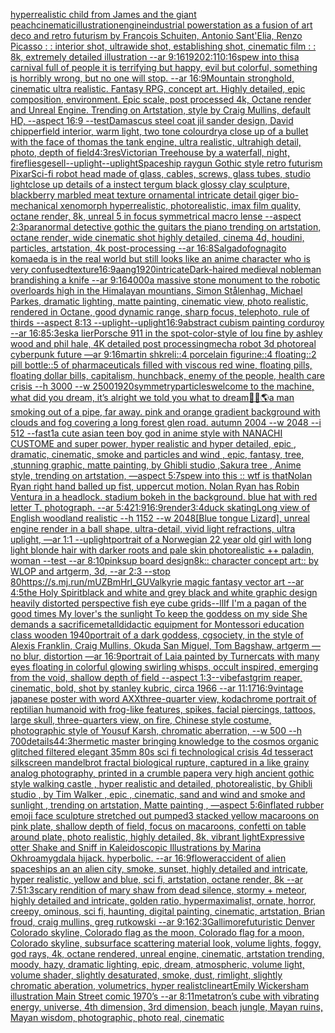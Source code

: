 [hyperrealistic child from James and the giant peach](https://www.ebank.nz/aiartgenerator?category=hyperrealistic%2520child%2520from%2520James%2520and%2520the%2520giant%2520peach)[cinematic](https://www.ebank.nz/aiartgenerator?category=cinematic)[illustration](https://www.ebank.nz/aiartgenerator?category=illustration)[engine](https://www.ebank.nz/aiartgenerator?category=engine)[industrial powerstation as a fusion of art deco and retro futurism by François Schuiten, Antonio Sant'Elia, Renzo Picasso : : interior shot, ultrawide shot, establishing shot, cinematic film : : 8k, extremely detailed illustration --ar 9:16](https://www.ebank.nz/aiartgenerator?category=industrial%2520powerstation%2520as%2520a%2520fusion%2520of%2520art%2520deco%2520and%2520retro%2520futurism%2520by%2520Fran%C3%A7ois%2520Schuiten%2C%2520Antonio%2520Sant%27Elia%2C%2520Renzo%2520Picasso%2520%3A%2520%3A%2520interior%2520shot%2C%2520ultrawide%2520shot%2C%2520establishing%2520shot%2C%2520cinematic%2520film%2520%3A%2520%3A%25208k%2C%2520extremely%2520detailed%2520illustration%2520--ar%25209%3A16)[1920](https://www.ebank.nz/aiartgenerator?category=1920)[2:1](https://www.ebank.nz/aiartgenerator?category=2%3A1)[10:16](https://www.ebank.nz/aiartgenerator?category=10%3A16)[spew into this](https://www.ebank.nz/aiartgenerator?category=spew%2520into%2520this)[a carnival full of people it is terrifying but happy, evil but colorful, something is horribly wrong, but no one will stop. --ar 16:9](https://www.ebank.nz/aiartgenerator?category=a%2520carnival%2520full%2520of%2520people%2520it%2520is%2520terrifying%2520but%2520happy%2C%2520evil%2520but%2520colorful%2C%2520something%2520is%2520horribly%2520wrong%2C%2520but%2520no%2520one%2520will%2520stop.%2520--ar%252016%3A9)[Mountain stronghold, cinematic ultra realistic. Fantasy RPG, concept art. Highly detailed, epic composition, environment. Epic scale, post processed 4k, Octane render and Unreal Engine. Trending on Artstation, style by Craig Mullins, default HD, --aspect 16:9 --test](https://www.ebank.nz/aiartgenerator?category=Mountain%2520stronghold%2C%2520cinematic%2520ultra%2520realistic.%2520Fantasy%2520RPG%2C%2520concept%2520art.%2520Highly%2520detailed%2C%2520epic%2520composition%2C%2520environment.%2520Epic%2520scale%2C%2520post%2520processed%25204k%2C%2520Octane%2520render%2520and%2520Unreal%2520Engine.%2520Trending%2520on%2520Artstation%2C%2520style%2520by%2520Craig%2520Mullins%2C%2520default%2520HD%2C%2520--aspect%252016%3A9%2520--test)[Damascus steel coat jil sander design, David chipperfield interior, warm light, two tone colour](https://www.ebank.nz/aiartgenerator?category=Damascus%2520steel%2520coat%2520jil%2520sander%2520design%2C%2520David%2520chipperfield%2520interior%2C%2520warm%2520light%2C%2520two%2520tone%2520colour)[dry](https://www.ebank.nz/aiartgenerator?category=dry)[a close up of a bullet with the face of thomas the tank engine, ultra realistic, ultrahigh detail, photo, depth of field](https://www.ebank.nz/aiartgenerator?category=a%2520close%2520up%2520of%2520a%2520bullet%2520with%2520the%2520face%2520of%2520thomas%2520the%2520tank%2520engine%2C%2520ultra%2520realistic%2C%2520ultrahigh%2520detail%2C%2520photo%2C%2520depth%2520of%2520field)[4:3](https://www.ebank.nz/aiartgenerator?category=4%3A3)[res](https://www.ebank.nz/aiartgenerator?category=res)[Victorian Treehouse by a waterfall, night, fireflies](https://www.ebank.nz/aiartgenerator?category=Victorian%2520Treehouse%2520by%2520a%2520waterfall%2C%2520night%2C%2520fireflies)[gesell](https://www.ebank.nz/aiartgenerator?category=gesell)[--uplight](https://www.ebank.nz/aiartgenerator?category=--uplight)[--uplight](https://www.ebank.nz/aiartgenerator?category=--uplight)[Spaceship raygun Gothic style retro futurism Pixar](https://www.ebank.nz/aiartgenerator?category=Spaceship%2520raygun%2520Gothic%2520style%2520retro%2520futurism%2520Pixar)[Sci-fi robot head made of glass, cables, screws, glass tubes, studio light](https://www.ebank.nz/aiartgenerator?category=Sci-fi%2520robot%2520head%2520made%2520of%2520glass%2C%2520cables%2C%2520screws%2C%2520glass%2520tubes%2C%2520studio%2520light)[close up details of a instect tergum black glossy clay sculpture, blackberry marbled meat texture ornamental intricate detail giger bio-mechanical xenomorph hyperrealistic, photorealistic, imax film quality, octane render, 8k, unreal 5 in focus symmetrical macro lense --aspect 2:3](https://www.ebank.nz/aiartgenerator?category=close%2520up%2520details%2520of%2520a%2520instect%2520tergum%2520black%2520glossy%2520clay%2520sculpture%2C%2520blackberry%2520marbled%2520meat%2520texture%2520ornamental%2520intricate%2520detail%2520giger%2520bio-mechanical%2520xenomorph%2520hyperrealistic%2C%2520photorealistic%2C%2520imax%2520film%2520quality%2C%2520octane%2520render%2C%25208k%2C%2520unreal%25205%2520in%2520focus%2520symmetrical%2520macro%2520lense%2520--aspect%25202%3A3)[paranormal detective gothic the guitars the piano trending on artstation, octane render, wide cinematic shot highly detailed, cinema 4d, houdini, particles, artstation, 4k post-processing --ar 16:8](https://www.ebank.nz/aiartgenerator?category=paranormal%2520detective%2520gothic%2520the%2520guitars%2520the%2520piano%2520trending%2520on%2520artstation%2C%2520octane%2520render%2C%2520wide%2520cinematic%2520shot%2520highly%2520detailed%2C%2520cinema%25204d%2C%2520houdini%2C%2520particles%2C%2520artstation%2C%25204k%2520post-processing%2520--ar%252016%3A8)[Salgado](https://www.ebank.nz/aiartgenerator?category=Salgado)[fog](https://www.ebank.nz/aiartgenerator?category=fog)[nagito komaeda is in the real world but still looks like an anime character who is very confused](https://www.ebank.nz/aiartgenerator?category=nagito%2520komaeda%2520is%2520in%2520the%2520real%2520world%2520but%2520still%2520looks%2520like%2520an%2520anime%2520character%2520who%2520is%2520very%2520confused)[texture](https://www.ebank.nz/aiartgenerator?category=texture)[16:9](https://www.ebank.nz/aiartgenerator?category=16%3A9)[aang](https://www.ebank.nz/aiartgenerator?category=aang)[1920](https://www.ebank.nz/aiartgenerator?category=1920)[intricate](https://www.ebank.nz/aiartgenerator?category=intricate)[Dark-haired medieval nobleman brandishing a knife --ar 9:16](https://www.ebank.nz/aiartgenerator?category=Dark-haired%2520medieval%2520nobleman%2520brandishing%2520a%2520knife%2520--ar%25209%3A16)[4000](https://www.ebank.nz/aiartgenerator?category=4000)[a massive stone monument to the robotic overloards high in the Himalayan mountians, Simon Stålenhag, Michael Parkes, dramatic lighting, matte painting, cinematic view, photo realistic, rendered in Octane, good dynamic range, sharp focus, telephoto, rule of thirds --aspect 8:13 --uplight](https://www.ebank.nz/aiartgenerator?category=a%2520massive%2520stone%2520monument%2520to%2520the%2520robotic%2520overloards%2520high%2520in%2520the%2520Himalayan%2520mountians%2C%2520Simon%2520St%C3%A5lenhag%2C%2520Michael%2520Parkes%2C%2520dramatic%2520lighting%2C%2520matte%2520painting%2C%2520cinematic%2520view%2C%2520photo%2520realistic%2C%2520rendered%2520in%2520Octane%2C%2520good%2520dynamic%2520range%2C%2520sharp%2520focus%2C%2520telephoto%2C%2520rule%2520of%2520thirds%2520--aspect%25208%3A13%2520--uplight)[--uplight](https://www.ebank.nz/aiartgenerator?category=--uplight)[16:9](https://www.ebank.nz/aiartgenerator?category=16%3A9)[abstract cubism painting corduroy --ar 16:8](https://www.ebank.nz/aiartgenerator?category=abstract%2520cubism%2520painting%2520corduroy%2520--ar%252016%3A8)[5:3](https://www.ebank.nz/aiartgenerator?category=5%3A3)[eska lier](https://www.ebank.nz/aiartgenerator?category=eska%2520lier)[Porsche 911 in the spot-color-style of lou fine by ashley wood and phil hale, 4K detailed post processing](https://www.ebank.nz/aiartgenerator?category=Porsche%2520911%2520in%2520the%2520spot-color-style%2520of%2520lou%2520fine%2520by%2520ashley%2520wood%2520and%2520phil%2520hale%2C%25204K%2520detailed%2520post%2520processing)[mecha robot 3d photoreal cyberpunk future —ar 9:16](https://www.ebank.nz/aiartgenerator?category=mecha%2520robot%25203d%2520photoreal%2520cyberpunk%2520future%2520%E2%80%94ar%25209%3A16)[](https://www.ebank.nz/aiartgenerator?category=)[martin shkreli::4 porcelain figurine::4 floating::2 pill bottle::5 of pharmaceuticals filled with viscous red wine, floating pills, floating dollar bills, capitalism, hunchback, enemy of the people, health care crisis --h 3000 --w 2500](https://www.ebank.nz/aiartgenerator?category=martin%2520shkreli%3A%3A4%2520porcelain%2520figurine%3A%3A4%2520floating%3A%3A2%2520pill%2520bottle%3A%3A5%2520of%2520pharmaceuticals%2520filled%2520with%2520viscous%2520red%2520wine%2C%2520floating%2520pills%2C%2520floating%2520dollar%2520bills%2C%2520capitalism%2C%2520hunchback%2C%2520enemy%2520of%2520the%2520people%2C%2520health%2520care%2520crisis%2520--h%25203000%2520--w%25202500)[1920](https://www.ebank.nz/aiartgenerator?category=1920)[symmetry](https://www.ebank.nz/aiartgenerator?category=symmetry)[particles](https://www.ebank.nz/aiartgenerator?category=particles)[welcome to the machine, what did you dream, it’s alright we told you what to dream](https://www.ebank.nz/aiartgenerator?category=welcome%2520to%2520the%2520machine%2C%2520what%2520did%2520you%2520dream%2C%2520it%E2%80%99s%2520alright%2520we%2520told%2520you%2520what%2520to%2520dream)[🧬🌌🌎](https://www.ebank.nz/aiartgenerator?category=%F0%9F%A7%AC%F0%9F%8C%8C%F0%9F%8C%8E)[a man smoking out of a pipe, far away. pink and orange gradient background with clouds and fog covering a long forest glen road.  autumn 2004 --w 2048 --i 512 --fast](https://www.ebank.nz/aiartgenerator?category=a%2520man%2520smoking%2520out%2520of%2520a%2520pipe%2C%2520far%2520away.%2520pink%2520and%2520orange%2520gradient%2520background%2520with%2520clouds%2520and%2520fog%2520covering%2520a%2520long%2520forest%2520glen%2520road.%2520%2520autumn%25202004%2520--w%25202048%2520--i%2520512%2520--fast)[1](https://www.ebank.nz/aiartgenerator?category=1)[a cute asian teen boy god in anime style with NANACHI CUSTOME and super power, hyper realistic and hyper detailed, epic , dramatic, cinematic, smoke and particles and wind , epic, fantasy, tree, ,stunning graphic, matte painting, by Ghibli studio ,Sakura tree  , Anime style, trending on artstation, —aspect 5:7](https://www.ebank.nz/aiartgenerator?category=a%2520cute%2520asian%2520teen%2520boy%2520god%2520in%2520anime%2520style%2520with%2520NANACHI%2520CUSTOME%2520and%2520super%2520power%2C%2520hyper%2520realistic%2520and%2520hyper%2520detailed%2C%2520epic%2520%2C%2520dramatic%2C%2520cinematic%2C%2520smoke%2520and%2520particles%2520and%2520wind%2520%2C%2520epic%2C%2520fantasy%2C%2520tree%2C%2520%2Cstunning%2520graphic%2C%2520matte%2520painting%2C%2520by%2520Ghibli%2520studio%2520%2CSakura%2520tree%2520%2520%2C%2520Anime%2520style%2C%2520trending%2520on%2520artstation%2C%2520%E2%80%94aspect%25205%3A7)[spew into this :: wtf is that](https://www.ebank.nz/aiartgenerator?category=spew%2520into%2520this%2520%3A%3A%2520wtf%2520is%2520that)[Nolan Ryan right hand balled up fist, uppercut motion. Nolan Ryan has Robin Ventura in a headlock. stadium bokeh in the background. blue hat with red letter T.  photograph. --ar 5:4](https://www.ebank.nz/aiartgenerator?category=Nolan%2520Ryan%2520right%2520hand%2520balled%2520up%2520fist%2C%2520uppercut%2520motion.%2520Nolan%2520Ryan%2520has%2520Robin%2520Ventura%2520in%2520a%2520headlock.%2520stadium%2520bokeh%2520in%2520the%2520background.%2520blue%2520hat%2520with%2520red%2520letter%2520T.%2520%2520photograph.%2520--ar%25205%3A4)[21:9](https://www.ebank.nz/aiartgenerator?category=21%3A9)[16:9](https://www.ebank.nz/aiartgenerator?category=16%3A9)[render](https://www.ebank.nz/aiartgenerator?category=render)[3:4](https://www.ebank.nz/aiartgenerator?category=3%3A4)[duck skating](https://www.ebank.nz/aiartgenerator?category=duck%2520skating)[Long view of English woodland realistic    --h 1152 --w 2048](https://www.ebank.nz/aiartgenerator?category=Long%2520view%2520of%2520English%2520woodland%2520realistic%2520%2520%2520%2520--h%25201152%2520--w%25202048)[[Blue tongue Lizard], unreal engine render in a ball shape, ultra-detail, vivid light refractions, ultra uplight, —ar 1:1 --uplight](https://www.ebank.nz/aiartgenerator?category=%5BBlue%2520tongue%2520Lizard%5D%2C%2520unreal%2520engine%2520render%2520in%2520a%2520ball%2520shape%2C%2520ultra-detail%2C%2520vivid%2520light%2520refractions%2C%2520ultra%2520uplight%2C%2520%E2%80%94ar%25201%3A1%2520--uplight)[portrait of a Norwegian 22 year old girl with long light blonde hair with darker roots and pale skin photorealistic ++ paladin, woman --test --ar 8:10](https://www.ebank.nz/aiartgenerator?category=portrait%2520of%2520a%2520Norwegian%252022%2520year%2520old%2520girl%2520with%2520long%2520light%2520blonde%2520hair%2520with%2520darker%2520roots%2520and%2520pale%2520skin%2520photorealistic%2520%2B%2B%2520paladin%2C%2520woman%2520--test%2520--ar%25208%3A10)[pink](https://www.ebank.nz/aiartgenerator?category=pink)[sup board design](https://www.ebank.nz/aiartgenerator?category=sup%2520board%2520design)[8k:: character concept art:: by WLOP and artgerm, 3d, --ar 2:3 --stop 80](https://www.ebank.nz/aiartgenerator?category=8k%3A%3A%2520character%2520concept%2520art%3A%3A%2520by%2520WLOP%2520and%2520artgerm%2C%25203d%2C%2520--ar%25202%3A3%2520--stop%252080)[<https://s.mj.run/mUZBmHrl_GU>](https://www.ebank.nz/aiartgenerator?category=%3Chttps%3A//s.mj.run/mUZBmHrl_GU%3E)[Valkyrie magic fantasy vector art --ar 4:5](https://www.ebank.nz/aiartgenerator?category=Valkyrie%2520magic%2520fantasy%2520vector%2520art%2520--ar%25204%3A5)[the Holy Spirit](https://www.ebank.nz/aiartgenerator?category=the%2520Holy%2520Spirit)[black and white and grey black and white graphic design heavily distorted perspective fish eye cube grids](https://www.ebank.nz/aiartgenerator?category=black%2520and%2520white%2520and%2520grey%2520black%2520and%2520white%2520graphic%2520design%2520heavily%2520distorted%2520perspective%2520fish%2520eye%2520cube%2520grids)[--ll](https://www.ebank.nz/aiartgenerator?category=--ll)[If I'm a pagan of the good times My lover's the sunlight To keep the goddess on my side She demands a sacrifice](https://www.ebank.nz/aiartgenerator?category=If%2520I%27m%2520a%2520pagan%2520of%2520the%2520good%2520times%2520My%2520lover%27s%2520the%2520sunlight%2520To%2520keep%2520the%2520goddess%2520on%2520my%2520side%2520She%2520demands%2520a%2520sacrifice)[metall](https://www.ebank.nz/aiartgenerator?category=metall)[didactic equipment for Montessori education class wooden 1940](https://www.ebank.nz/aiartgenerator?category=didactic%2520equipment%2520for%2520Montessori%2520education%2520class%2520wooden%25201940)[portrait of a dark goddess, cgsociety, in the style of Alexis Franklin, Craig Mullins, Okuda San Miguel, Tom Bagshaw, artgerm —no blur, distortion —ar 16:9](https://www.ebank.nz/aiartgenerator?category=portrait%2520of%2520a%2520dark%2520goddess%2C%2520cgsociety%2C%2520in%2520the%2520style%2520of%2520Alexis%2520Franklin%2C%2520Craig%2520Mullins%2C%2520Okuda%2520San%2520Miguel%2C%2520Tom%2520Bagshaw%2C%2520artgerm%2520%E2%80%94no%2520blur%2C%2520distortion%2520%E2%80%94ar%252016%3A9)[portrait of Laia painted by Turner](https://www.ebank.nz/aiartgenerator?category=portrait%2520of%2520Laia%2520painted%2520by%2520Turner)[cats with many eyes floating in colorful glowing swirling whisps, occult inspired, emerging from the void, shallow depth of field --aspect 1:3](https://www.ebank.nz/aiartgenerator?category=cats%2520with%2520many%2520eyes%2520floating%2520in%2520colorful%2520glowing%2520swirling%2520whisps%2C%2520occult%2520inspired%2C%2520emerging%2520from%2520the%2520void%2C%2520shallow%2520depth%2520of%2520field%2520--aspect%25201%3A3)[--vibefast](https://www.ebank.nz/aiartgenerator?category=--vibefast)[grim reaper, cinematic, bold, shot by stanley kubric, circa 1966 --ar 11:17](https://www.ebank.nz/aiartgenerator?category=grim%2520reaper%2C%2520cinematic%2C%2520bold%2C%2520shot%2520by%2520stanley%2520kubric%2C%2520circa%25201966%2520--ar%252011%3A17)[16:9](https://www.ebank.nz/aiartgenerator?category=16%3A9)[vintage japanese poster with word AXX](https://www.ebank.nz/aiartgenerator?category=vintage%2520japanese%2520poster%2520with%2520word%2520AXX)[three-quarter view, kodachrome portrait of reptilian humanoid with frog-like features, spikes, facial piercings, tattoos, large skull, three-quarters view, on fire, Chinese style costume, photographic style of Yousuf Karsh, chromatic aberration, --w 500 --h 700](https://www.ebank.nz/aiartgenerator?category=three-quarter%2520view%2C%2520kodachrome%2520portrait%2520of%2520reptilian%2520humanoid%2520with%2520frog-like%2520features%2C%2520spikes%2C%2520facial%2520piercings%2C%2520tattoos%2C%2520large%2520skull%2C%2520three-quarters%2520view%2C%2520on%2520fire%2C%2520Chinese%2520style%2520costume%2C%2520photographic%2520style%2520of%2520Yousuf%2520Karsh%2C%2520chromatic%2520aberration%2C%2520--w%2520500%2520--h%2520700)[details](https://www.ebank.nz/aiartgenerator?category=details)[4](https://www.ebank.nz/aiartgenerator?category=4)[4:3](https://www.ebank.nz/aiartgenerator?category=4%3A3)[hermetic master bringing knowledge to the cosmos organic glitched filtered elegant 35mm 80s sci fi technological crisis 4d tesseract silkscreen mandelbrot fractal biological rupture, captured in a like grainy analog photography, printed in a crumble paper](https://www.ebank.nz/aiartgenerator?category=hermetic%2520master%2520bringing%2520knowledge%2520to%2520the%2520cosmos%2520organic%2520glitched%2520filtered%2520elegant%252035mm%252080s%2520sci%2520fi%2520technological%2520crisis%25204d%2520tesseract%2520silkscreen%2520mandelbrot%2520fractal%2520biological%2520rupture%2C%2520captured%2520in%2520a%2520like%2520grainy%2520analog%2520photography%2C%2520printed%2520in%2520a%2520crumble%2520paper)[a very high ancient gothic style walking castle , hyper realistic and detailed, photorealistic, by Ghibli studio , by Tim Walker , epic , cinematic, sand and wind and smoke and sunlight , trending on artstation, Matte painting , —aspect 5:6](https://www.ebank.nz/aiartgenerator?category=a%2520very%2520high%2520ancient%2520gothic%2520style%2520walking%2520castle%2520%2C%2520hyper%2520realistic%2520and%2520detailed%2C%2520photorealistic%2C%2520by%2520Ghibli%2520studio%2520%2C%2520by%2520Tim%2520Walker%2520%2C%2520epic%2520%2C%2520cinematic%2C%2520sand%2520and%2520wind%2520and%2520smoke%2520and%2520sunlight%2520%2C%2520trending%2520on%2520artstation%2C%2520Matte%2520painting%2520%2C%2520%E2%80%94aspect%25205%3A6)[inflated rubber emoji face sculpture stretched out pumped](https://www.ebank.nz/aiartgenerator?category=inflated%2520rubber%2520emoji%2520face%2520sculpture%2520stretched%2520out%2520pumped)[3 stacked yellow macaroons on pink plate, shallow depth of field, focus on macaroons, confetti on table around plate, photo realistic, highly detailed, 8k, vibrant light](https://www.ebank.nz/aiartgenerator?category=3%2520stacked%2520yellow%2520macaroons%2520on%2520pink%2520plate%2C%2520shallow%2520depth%2520of%2520field%2C%2520focus%2520on%2520macaroons%2C%2520confetti%2520on%2520table%2520around%2520plate%2C%2520photo%2520realistic%2C%2520highly%2520detailed%2C%25208k%2C%2520vibrant%2520light)[Expressive otter Shake and Sniff in Kaleidoscopic Illustrations by Marina Okhro](https://www.ebank.nz/aiartgenerator?category=Expressive%2520otter%2520Shake%2520and%2520Sniff%2520in%2520Kaleidoscopic%2520Illustrations%2520by%2520Marina%2520Okhro)[amygdala hijack.  hyperbolic.  --ar 16:9](https://www.ebank.nz/aiartgenerator?category=amygdala%2520hijack.%2520%2520hyperbolic.%2520%2520--ar%252016%3A9)[flower](https://www.ebank.nz/aiartgenerator?category=flower)[accident of alien spaceships an an alien city, smoke, sunset, highly detailed and intricate, hyper realistic, yellow and blue, sci fi, artstation, octane render, 8k --ar 7:5](https://www.ebank.nz/aiartgenerator?category=accident%2520of%2520alien%2520spaceships%2520an%2520an%2520alien%2520city%2C%2520smoke%2C%2520sunset%2C%2520highly%2520detailed%2520and%2520intricate%2C%2520hyper%2520realistic%2C%2520yellow%2520and%2520blue%2C%2520sci%2520fi%2C%2520artstation%2C%2520octane%2520render%2C%25208k%2520--ar%25207%3A5)[1:3](https://www.ebank.nz/aiartgenerator?category=1%3A3)[scary rendition of mary shaw from dead silence, stormy + meteor, highly detailed and intricate, golden ratio, hypermaximalist, ornate, horror, creepy, ominous, sci fi, haunting, digital painting, cinematic, artstation, Brian froud, craig mullins, greg rutkowski --ar 9:16](https://www.ebank.nz/aiartgenerator?category=scary%2520rendition%2520of%2520mary%2520shaw%2520from%2520dead%2520silence%2C%2520stormy%2520%2B%2520meteor%2C%2520highly%2520detailed%2520and%2520intricate%2C%2520golden%2520ratio%2C%2520hypermaximalist%2C%2520ornate%2C%2520horror%2C%2520creepy%2C%2520ominous%2C%2520sci%2520fi%2C%2520haunting%2C%2520digital%2520painting%2C%2520cinematic%2C%2520artstation%2C%2520Brian%2520froud%2C%2520craig%2520mullins%2C%2520greg%2520rutkowski%2520--ar%25209%3A16)[2:3](https://www.ebank.nz/aiartgenerator?category=2%3A3)[Gallimore](https://www.ebank.nz/aiartgenerator?category=Gallimore)[futuristic Denver Colorado skyline, Colorado flag as the moon, Colorado flag for a moon, Colorado skyline, subsurface scattering material look, volume lights, foggy, god rays, 4k, octane rendered, unreal engine, cinematic, artstation trending, moody, hazy, dramatic lighting, epic, dream, atmospheric, volume light, volume shader, slightly desaturated, smoke, dust, rimlight, slightly chromatic aberation, volumetrics, hyper realistc](https://www.ebank.nz/aiartgenerator?category=futuristic%2520Denver%2520Colorado%2520skyline%2C%2520Colorado%2520flag%2520as%2520the%2520moon%2C%2520Colorado%2520flag%2520for%2520a%2520moon%2C%2520Colorado%2520skyline%2C%2520subsurface%2520scattering%2520material%2520look%2C%2520volume%2520lights%2C%2520foggy%2C%2520god%2520rays%2C%25204k%2C%2520octane%2520rendered%2C%2520unreal%2520engine%2C%2520cinematic%2C%2520artstation%2520trending%2C%2520moody%2C%2520hazy%2C%2520dramatic%2520lighting%2C%2520epic%2C%2520dream%2C%2520atmospheric%2C%2520volume%2520light%2C%2520volume%2520shader%2C%2520slightly%2520desaturated%2C%2520smoke%2C%2520dust%2C%2520rimlight%2C%2520slightly%2520chromatic%2520aberation%2C%2520volumetrics%2C%2520hyper%2520realistc)[lineart](https://www.ebank.nz/aiartgenerator?category=lineart)[Emily Wickersham illustration Main Street comic 1970’s --ar 8:11](https://www.ebank.nz/aiartgenerator?category=Emily%2520Wickersham%2520illustration%2520Main%2520Street%2520comic%25201970%E2%80%99s%2520--ar%25208%3A11)[metatron’s cube with vibrating energy, universe, 4th dimension, 3rd dimension, beach jungle, Mayan ruins, Mayan wisdom, photographic, photo real, cinematic](https://www.ebank.nz/aiartgenerator?category=metatron%E2%80%99s%2520cube%2520with%2520vibrating%2520energy%2C%2520universe%2C%25204th%2520dimension%2C%25203rd%2520dimension%2C%2520beach%2520jungle%2C%2520Mayan%2520ruins%2C%2520Mayan%2520wisdom%2C%2520photographic%2C%2520photo%2520real%2C%2520cinematic)